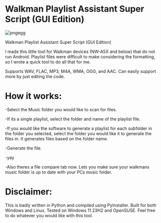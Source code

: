 # Walkman Playlist Assistant Super Script (GUI Edition)

![pngegg](https://github.com/user-attachments/assets/14605f7d-8072-4b47-a43a-aaad7e6a6fbd)



Walkman Playlist Assistant Super Script (GUI Edition)

I made this little tool for Walkman devices (NW-A5X and below) that do not run Android. Playlist files were difficult to make considering the formatting, so I wrote a quick tool to do all that for me. 

Supports WAV, FLAC, MP3, M4A, WMA, OGG, and AAC. Can easily support more by just editing the code. 

# How it works:

-Select the Music folder you would like to scan for files.

-If its a single playlist, select the folder and name of the playlist file.

-If you would like the software to generate a playlist for each subfolder in the folder you selected, select the folder you would like it to generate the files in. It generates files based on the folder name.

-Generate the file.

-yay


-Also theres a file compare tab now. Lets you make sure your walkmans music folder is up to date with your PCs music folder.
# Disclaimer:

This is badly written in Python and compiled using PyInstaller. Built for both Windows and Linux. Tested on Windows 11 23H2 and OpenSUSE. Feel free to do whatever you would like with this tool.
